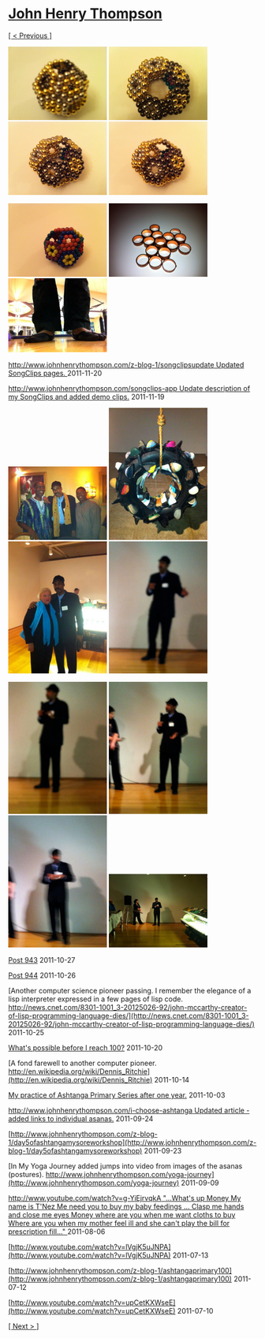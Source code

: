 # [John Henry Thompson](../README.md)

[[ < Previous ]](2011-12-29-1.md)

[![](../media/2011-12-29/Balls-year-in-review-7-thumb.jpg)](../posts/2011-12-29-8.md) [![](../media/2011-12-29/Balls-year-in-review-8-thumb.jpg)](../posts/2011-12-29-9.md) [![](../media/2011-12-29/Balls-year-in-review-9-thumb.jpg)](../posts/2011-12-29-10.md) [![](../media/2011-12-29/Balls-year-in-review-10-thumb.jpg)](../posts/2011-12-29-11.md)

[![](../media/2011-12-29/Balls-year-in-review-11-thumb.jpg)](../posts/2011-12-29-12.md) [![](../media/2011-12-29/Copper-Circles-iPhone-thumb.jpg)](../posts/2011-12-29-13.md) [![](../media/2011-11-20/Capoeira-IMG_0865-thumb.jpg)](../posts/2011-11-20-1.md)

[http://www.johnhenrythompson.com/z-blog-1/songclipsupdate  Updated SongClips pages. ](http://www.johnhenrythompson.com/z-blog-1/songclipsupdate)
2011-11-20



[http://www.johnhenrythompson.com/songclips-app Update description of my SongClips and added demo clips.](http://www.johnhenrythompson.com/songclips-app)
2011-11-19

[![](../media/2011-11-05/Nari-we-the-people-IMG_0008-thumb.jpg)](../posts/2011-11-05-2.md) [![](../media/2011-11-05/Nari-we-the-people-IMG_0007-thumb.jpg)](../posts/2011-11-05-3.md) [![](../media/2011-11-05/Nari-we-the-people-IMG_0006-thumb.jpg)](../posts/2011-11-05-4.md) [![](../media/2011-11-05/Nari-we-the-people-IMG_0005-thumb.jpg)](../posts/2011-11-05-5.md)

[![](../media/2011-11-05/Nari-we-the-people-IMG_0004-thumb.jpg)](../posts/2011-11-05-6.md) [![](../media/2011-11-05/Nari-we-the-people-IMG_0003-thumb.jpg)](../posts/2011-11-05-7.md) [![](../media/2011-11-05/Nari-we-the-people-IMG_0002-thumb.jpg)](../posts/2011-11-05-8.md) [![](../media/2011-11-05/Nari-we-the-people-IMG_0001-thumb.jpg)](../posts/2011-11-05-9.md)



[Post 943](http://www.youtube.com/watch?v=gXVV12-B3EU)
2011-10-27



[Post 944](http://front.moveon.org/this-powerful-clip-is-exactly-why-we-support-occupywallstreet/)
2011-10-26



[Another computer science pioneer passing. I remember the elegance of a lisp interpreter expressed in a few pages of lisp code. http://news.cnet.com/8301-1001_3-20125026-92/john-mccarthy-creator-of-lisp-programming-language-dies/](http://news.cnet.com/8301-1001_3-20125026-92/john-mccarthy-creator-of-lisp-programming-language-dies/)
2011-10-25



[What's possible before I reach 100?](facebook.com)
2011-10-20



[A fond farewell to another computer pioneer. http://en.wikipedia.org/wiki/Dennis_Ritchie](http://en.wikipedia.org/wiki/Dennis_Ritchie)
2011-10-14



[My practice of Ashtanga Primary Series after one year.](http://www.johnhenrythompson.com/z-blog-1/yearoneashtangaprimary130)
2011-10-03



[http://www.johnhenrythompson.com/i-choose-ashtanga Updated article - added links to individual asanas.](http://www.johnhenrythompson.com/i-choose-ashtanga)
2011-09-24



[http://www.johnhenrythompson.com/z-blog-1/day5ofashtangamysoreworkshop](http://www.johnhenrythompson.com/z-blog-1/day5ofashtangamysoreworkshop)
2011-09-23



[In My Yoga Journey added jumps into video from images of the asanas (postures). http://www.johnhenrythompson.com/yoga-journey](http://www.johnhenrythompson.com/yoga-journey)
2011-09-09



[http://www.youtube.com/watch?v=g-YiEjrvqkA "...What's up Money My name is T'Nez Me need you to buy my baby feedings ... Clasp me hands and close me eyes Money where are you when me want cloths to buy Where are you when my mother feel ill  and she can't play the bill for prescription fill..." ](http://www.youtube.com/watch?v=g-YiEjrvqkA)
2011-08-06



[http://www.youtube.com/watch?v=lVgjK5uJNPA](http://www.youtube.com/watch?v=lVgjK5uJNPA)
2011-07-13



[http://www.johnhenrythompson.com/z-blog-1/ashtangaprimary100](http://www.johnhenrythompson.com/z-blog-1/ashtangaprimary100)
2011-07-12



[http://www.youtube.com/watch?v=upCetKXWseE](http://www.youtube.com/watch?v=upCetKXWseE)
2011-07-10

[[ Next > ]](2011-06-15-1.md)
